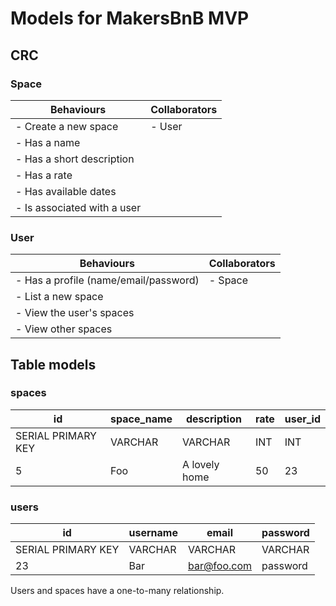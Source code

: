 # Models for MakersBnB MVP
## CRC

### Space

| **Behaviours**       | **Collaborators** |
|----------------------|-------------------|
| - Create a new space | - User            |
| - Has a name              |
| - Has a short description |
| - Has a rate              |
| - Has available dates     |
| - Is associated with a user |

### User

| **Behaviours**                        | **Collaborators** |
|---------------------------------------|-------------------|
| - Has a profile (name/email/password) | - Space           |
| - List a new space              |
| - View the user's spaces |
| - View other spaces              |

## Table models
### spaces

| id                 | space_name    | description   | rate | user_id |
|--------------------|---------|---------------|------|---------|
| SERIAL PRIMARY KEY | VARCHAR | VARCHAR       | INT  | INT     |
| 5                  | Foo     | A lovely home | 50   | 23      |

### users

| id                 | username    | email       | password |
|--------------------|-------------|-------------|----------|
| SERIAL PRIMARY KEY | VARCHAR     | VARCHAR     | VARCHAR  |
| 23                 | Bar         | bar@foo.com | password |

Users and spaces have a one-to-many relationship.
